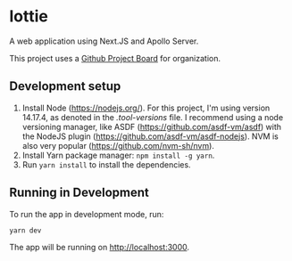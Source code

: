 # lottie
A web application using Next.JS and Apollo Server.

This project uses a [Github Project Board](https://github.com/bgfernandes/lottie/projects/1) for organization.

## Development setup
1. Install Node (https://nodejs.org/). For this project, I'm using version 14.17.4, as denoted in the *.tool-versions* file. I recommend using a node versioning manager, like ASDF (https://github.com/asdf-vm/asdf) with the NodeJS plugin (https://github.com/asdf-vm/asdf-nodejs). NVM is also very popular (https://github.com/nvm-sh/nvm).
2. Install Yarn package manager: `npm install -g yarn`.
3. Run `yarn install` to install the dependencies.

## Running in Development

To run the app in development mode, run:

```bash
yarn dev
```

The app will be running on [http://localhost:3000](http://localhost:3000).
